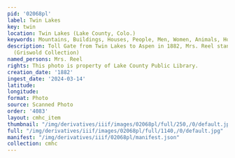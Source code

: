 ```yaml
---
pid: '02068pl'
label: Twin Lakes
key: twin
location: Twin Lakes (Lake County, Colo.)
keywords: Mountains, Buildings, Houses, People, Men, Women, Animals, Horses
description: Toll Gate from Twin Lakes to Aspen in 1882, Mrs. Reel standing in doorway
  (Griswold Collection)
named_persons: Mrs. Reel
rights: This photo is property of Lake County Public Library.
creation_date: '1882'
ingest_date: '2024-03-14'
latitude: 
longitude: 
format: Photo
source: Scanned Photo
order: '4083'
layout: cmhc_item
thumbnail: "/img/derivatives/iiif/images/02068pl/full/250,/0/default.jpg"
full: "/img/derivatives/iiif/images/02068pl/full/1140,/0/default.jpg"
manifest: "/img/derivatives/iiif/02068pl/manifest.json"
collection: cmhc
---
```

